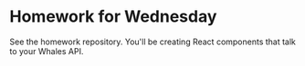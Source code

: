 # Homework for Wednesday

See the homework repository. You'll be creating React components that talk to your Whales API.

